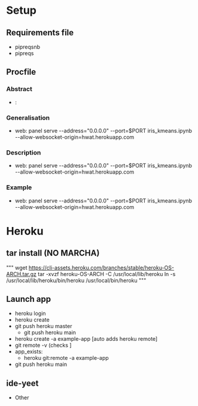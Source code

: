 
# Setup
## Requirements file
- pipreqsnb <jup-notebook>
- pipreqs <python-file>

## Procfile
### Abstract
- <indicate-what-kind-of-app-as-defined-by-heroku>: <a-cmd-to-run-the-app>
### Generalisation
- web: panel serve --address="0.0.0.0" --port=$PORT iris_kmeans.ipynb --allow-websocket-origin=hwat.herokuapp.com
### Description
- web: panel serve --address="0.0.0.0" --port=$PORT iris_kmeans.ipynb --allow-websocket-origin=hwat.herokuapp.com
### Example
- web: panel serve --address="0.0.0.0" --port=$PORT iris_kmeans.ipynb --allow-websocket-origin=hwat.herokuapp.com

# Heroku
## tar install (NO MARCHA)
"""
wget https://cli-assets.heroku.com/branches/stable/heroku-OS-ARCH.tar.gz
tar -xvzf heroku-OS-ARCH -C /usr/local/lib/heroku
ln -s /usr/local/lib/heroku/bin/heroku /usr/local/bin/heroku
"""

## Launch app
- heroku login
- heroku create <app-name>
- git push heroku master
    - git push heroku main
- heroku create -a example-app [auto adds heroku remote]
- git remote -v (checks ]
- app_exists: 
    - heroku git:remote -a example-app
- git push heroku main






## ide-yeet 
- Other 